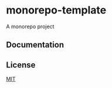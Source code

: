 # monorepo-template

A monorepo project

## Documentation

## License

[MIT](https://opensource.org/licenses/MIT)
